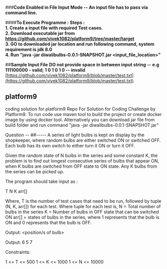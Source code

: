 ###**Code Enabled in File Input Mode -- An input file has to pass via command line.**

####**To Execute Programme : Steps :<br/>
    1. Create a input file with required Test cases.<br/>
    2. Download executable jar from https://github.com/vivek1082/platform9/tree/master/target<br/>
    3. GO to downloaded jar location and run following command, system requirement is jdk 8.0<br/>
    4. Run "java -jar diwalibulbs-0.0.1-SNAPSHOT.jar <input_file_location>"**<br/>
    
##**Sample Input File**
    **DO not provide space in between input string -- e.g 111100000 - valid; 1 0 1 0 1 0 -- invalid**
[https://github.com/vivek1082/platform9/blob/master/test.txt](https://github.com/vivek1082/platform9/blob/master/test.txt)<br/>

## platform9
coding solution for platform9
Repo For Solution for Coding Challenge by Platform9.
To run code use maven tool to build the project or create docker image by using docker tool.
Alternatively you can download jar file from build folder and run command "java -jar diwalibulbs-0.0.1-SNAPSHOT.jar"

Question --
##-----
A series of light bulbs is kept on display by the shopkeeper, where random bulbs are either switched ON or switched OFF.
Each bulb has its own switch to either turn it ON or turn it OFF.

Given the random state of N bulbs in the series and some constant K, the problem is to find out longest consecutive series of bulbs that appear ON, when K bulbs are switched from OFF state to ON state. 
Any K bulbs from the series can be picked up.

The program should take input as :

T
N 
K 
arr[]

Where, T is the number of test cases that need to be run, followed by tuple (N, K, arr[]) for each test.
Where tuple for each test is, 
N = Total number of bulbs in the series
K = Number of bulbs in OFF state that can be switched ON
arr[] = states of bulbs in the series, where 1 represents that the bulb is ON and 0 represents that the bulb is OFF.

Output: 
<consecutive number of bulbs that appear ON> 
<position/s of bulb>


Output:
6 
5 7

Constraints:

1 <= T <= 500
1 <= K <= 1000
1 <= N <= 10000 
